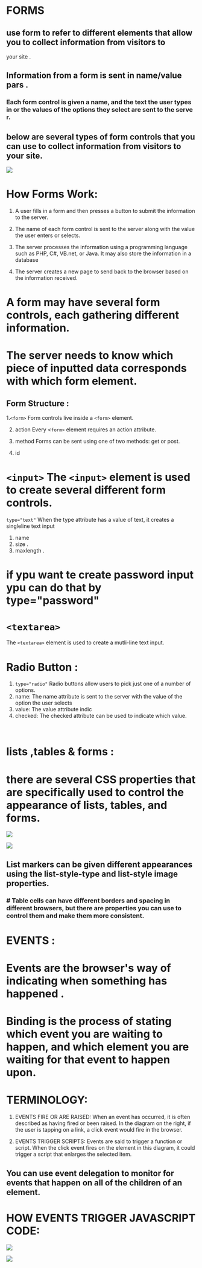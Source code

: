# FORMS 
 ## use  form to refer to different elements that allow you to collect information from visitors to
your site .
## Information from a form is sent in name/value pars .

### Each form control is given a name, and the text the user types in or the values of the options they select are sent to the serve r.

## below are several types of form controls that you can use to collect information from visitors to your site.

![](form1.png)

# How Forms Work:
1. A user fills in a form and then presses a button to submit the information to the server.

2. The name of each form control is sent to the server along with the value the user enters or selects.
 
3. The server processes the information using a programming language such as PHP, C#, VB.net, or Java. It may also store the information in a database
   
4. The server creates a new page to send back to the browser based on the information received.

# A form may have several form controls, each gathering different information. 

# The server needs to know which piece of inputted data corresponds with which form element.

## Form Structure :

1.``<form>`` Form controls live inside a ``<form>`` element. 

2. action Every <``form>`` element requires an action attribute.

3. method Forms can be sent using one of two methods: get or post.
   
4. id

# ``<input>`` The ``<input>`` element is used to create several different form controls. 

``type="text"`` When the type attribute has a value of text, it creates a singleline text input
1. name
2. size .
3. maxlength .

# if ypu want te create password input ypu can do that by type="password"

# ``<textarea>``
The ``<textarea>`` element is used to create a mutli-line text input.

# Radio Button :

1. ``type="radio"``
Radio buttons allow users to pick just one of a number of options.
2. name: 
The name attribute is sent to the server with the value of the option the user selects
3. value:
The value attribute indic
4. checked:
The checked attribute can be used to indicate which value.

<br/>

# lists ,tables & forms :

# there are several CSS properties that are specifically used to control the appearance of lists, tables, and forms.

![](listform.png)

![](img_bullet.png)

## List markers can be given different appearances using the list-style-type and list-style image properties.

### # Table cells can have different borders and spacing in different browsers, but there are properties you can use to control them and make them more consistent.



# EVENTS :

# Events are the browser's way of indicating when something has happened .

# Binding is the process of stating which event you are waiting to happen, and which element you are waiting for that event to happen upon. 

# TERMINOLOGY:

1. EVENTS FIRE OR ARE RAISED:
When an event has occurred, it is often described as having fired or been raised. In the diagram on the right, if the user is tapping on a link, a click event would fire in the browser.

2. EVENTS TRIGGER SCRIPTS:
Events are said to trigger a function or script. When the click event fires on the element in this diagram, it could trigger a script that enlarges the selected item. 

## You can use event delegation to monitor for events that happen on all of the children of an element. 

# HOW EVENTS TRIGGER JAVASCRIPT CODE:

![](handle.png)


![](handle2.png)
